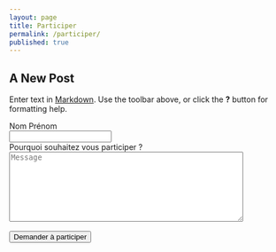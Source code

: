```yaml
---
layout: page
title: Participer
permalink: /participer/
published: true
---
```




## A New Post

Enter text in [Markdown](http://daringfireball.net/projects/markdown/). Use the toolbar above, or click the **?** button for formatting help.

<form action="https://getsimpleform.com/messages?form_api_token=ffa72814334bb7be308fd85fcbf37c6a" method="post">
  <!-- the redirect_to is optional, the form will redirect to the referrer on submission -->
  <input type='hidden' name='redirect_to' value='http://monjob.github.io/' />
  <!-- all your input fields here.... -->
  <label class="control-label">Nom Prénom</label><br>
  <input type='text' name='Nom et prénom' /><br>
  <label class="control-label">Pourquoi souhaitez vous participer ?</label><br>
  <textarea id='message' name='message' placeholder='Message' rows='8' cols='50'></textarea>
  <br><br>
  <input type='submit' value='Demander à participer' />
</form>
